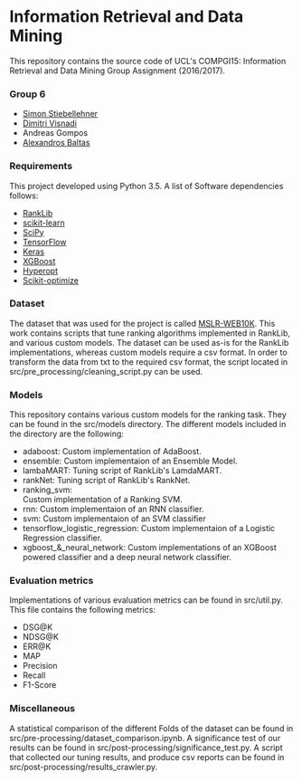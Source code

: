 # Information Retrieval and Data Mining
This repository contains the source code of UCL's COMPGI15: Information Retrieval and Data Mining Group Assignment (2016/2017).

### Group 6
* [Simon Stiebellehner](https://github.com/stiebels)
* [Dimitri Visnadi](https://www.linkedin.com/in/visnadi)
* Andreas Gompos
* [Alexandros Baltas](https://www.linkedin.com/in/albaltas/)


### Requirements
This project developed using Python 3.5. A list of Software dependencies follows:

* [RankLib](https://sourceforge.net/p/lemur/wiki/RankLib/)
* [scikit-learn](http://scikit-learn.org/stable/)
* [SciPy](https://www.scipy.org/)
* [TensorFlow](https://www.tensorflow.org/)
* [Keras](https://keras.io/)
* [XGBoost](https://github.com/dmlc/xgboost)
* [Hyperopt](https://github.com/hyperopt/hyperopt)
* [Scikit-optimize](https://scikit-optimize.github.io/)

### Dataset
The dataset that was used for the project is called [MSLR-WEB10K](https://www.microsoft.com/en-us/research/project/mslr/). This work contains scripts that tune ranking algorithms implemented in RankLib, and various custom models. The dataset can be used as-is for the RankLib implementations, whereas custom models require a csv format. In order to transform the data from txt to the required csv format, the script located in src/pre_processing/cleaning_script.py can be used.

### Models
This repository contains various custom models for the ranking task. They can be found in the src/models directory. The different models included in the directory are the following:

* adaboost:
Custom implementation of AdaBoost.
* ensemble:
Custom implementaion of an Ensemble Model.
* lambaMART:
Tuning script of RankLib's LamdaMART.
* rankNet:
Tuning script of RankLib's RankNet.
* ranking_svm:	
Custom implementation of a Ranking SVM.
* rnn:
Custom implementaion of an RNN classifier.
* svm:
Custom implementaion of an SVM classifier
* tensorflow_logistic_regression:
Custom implementaion of a Logistic Regression classifier.
* xgboost_&_neural_network:
Custom implementations of an XGBoost powered classifier and a deep neural network classifier.

### Evaluation metrics
Implementations of various evaluation metrics can be found in src/util.py. This file contains the following metrics:
* DSG@K
* NDSG@K
* ERR@K
* MAP
* Precision
* Recall
* F1-Score

### Miscellaneous
A statistical comparison of the different Folds of the dataset can be found in src/pre-processing/dataset_comparison.ipynb. A significance test of our results can be found in src/post-processing/significance_test.py. A script that collected our tuning results, and produce csv reports can be found in src/post-processing/results_crawler.py.

